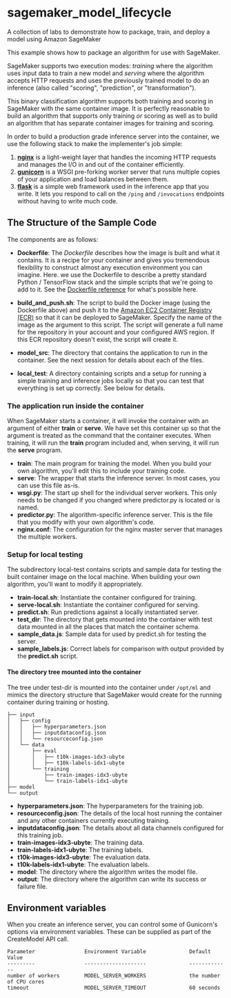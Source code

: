 # sagemaker_model_lifecycle
A collection of labs to demonstrate how to package, train, and deploy a model using Amazon SageMaker

This example shows how to package an algorithm for use with SageMaker.

SageMaker supports two execution modes: _training_ where the algorithm uses input data to train a new model and _serving_ where the algorithm accepts HTTP requests and uses the previously trained model to do an inference (also called "scoring", "prediction", or "transformation").

This binary classification algorithm supports both training and scoring in SageMaker with the same container image. It is perfectly reasonable to build an algorithm that supports only training _or_ scoring as well as to build an algorithm that has separate container images for training and scoring.

In order to build a production grade inference server into the container, we use the following stack to make the implementer's job simple:

1. __[nginx][nginx]__ is a light-weight layer that handles the incoming HTTP requests and manages the I/O in and out of the container efficiently.
2. __[gunicorn][gunicorn]__ is a WSGI pre-forking worker server that runs multiple copies of your application and load balances between them.
3. __[flask][flask]__ is a simple web framework used in the inference app that you write. It lets you respond to call on the `/ping` and `/invocations` endpoints without having to write much code.

## The Structure of the Sample Code

The components are as follows:

* __Dockerfile__: The _Dockerfile_ describes how the image is built and what it contains. It is a recipe for your container and gives you tremendous flexibility to construct almost any execution environment you can imagine. Here. we use the Dockerfile to describe a pretty standard Python / TensorFlow stack and the simple scripts that we're going to add to it. See the [Dockerfile reference][dockerfile] for what's possible here.

* __build\_and\_push.sh__: The script to build the Docker image (using the Dockerfile above) and push it to the [Amazon EC2 Container Registry (ECR)][ecr] so that it can be deployed to SageMaker. Specify the name of the image as the argument to this script. The script will generate a full name for the repository in your account and your configured AWS region. If this ECR repository doesn't exist, the script will create it.

* __model\_src__: The directory that contains the application to run in the container. See the next session for details about each of the files.

* __local\_test__: A directory containing scripts and a setup for running a simple training and inference jobs locally so that you can test that everything is set up correctly. See below for details.

### The application run inside the container

When SageMaker starts a container, it will invoke the container with an argument of either __train__ or __serve__. We have set this container up so that the argument is treated as the command that the container executes. When training, it will run the __train__ program included and, when serving, it will run the __serve__ program.

* __train__: The main program for training the model. When you build your own algorithm, you'll edit this to include your training code.
* __serve__: The wrapper that starts the inference server. In most cases, you can use this file as-is.
* __wsgi.py__: The start up shell for the individual server workers. This only needs to be changed if you changed where predictor.py is located or is named.
* __predictor.py__: The algorithm-specific inference server. This is the file that you modify with your own algorithm's code.
* __nginx.conf__: The configuration for the nginx master server that manages the multiple workers.

### Setup for local testing

The subdirectory local-test contains scripts and sample data for testing the built container image on the local machine. When building your own algorithm, you'll want to modify it appropriately.

* __train-local.sh__: Instantiate the container configured for training.
* __serve-local.sh__: Instantiate the container configured for serving.
* __predict.sh__: Run predictions against a locally instantiated server.
* __test\_dir__: The directory that gets mounted into the container with test data mounted in all the places that match the container schema.
* __sample_data.js__: Sample data for used by predict.sh for testing the server.
* __sample_labels.js__: Correct labels for comparison with output provided by the __predict.sh__ script.

#### The directory tree mounted into the container

The tree under test-dir is mounted into the container under ``/opt/ml`` and mimics the directory structure that SageMaker would create for the running container during training or hosting.
```
├── input
│   ├── config
│   │   ├── hyperparameters.json
│   │   ├── inputdataconfig.json
│   │   └── resourceconfig.json
│   └── data
│       ├── eval
│       │   ├── t10k-images-idx3-ubyte
│       │   ├── t10k-labels-idx1-ubyte
│       └── training
│           ├── train-images-idx3-ubyte
│           └── train-labels-idx1-ubyte
├── model
└── output
```
* __hyperparameters.json__: The hyperparameters for the training job.
* __resourceconfig.json__: The details of the local host running the container and any other containers currently executing training.
* __inputdataconfig.json__: The details about all data channels configured for this training job.
* __train-images-idx3-ubyte__: The training data.
* __train-labels-idx1-ubyte__: The training labels.
* __t10k-images-idx3-ubyte__: The evaluation data.
* __t10k-labels-idx1-ubyte__: The evaluation labels.
* __model__: The directory where the algorithm writes the model file.
* __output__: The directory where the algorithm can write its success or failure file.

## Environment variables

When you create an inference server, you can control some of Gunicorn's options via environment variables. These
can be supplied as part of the CreateModel API call.

    Parameter                Environment Variable              Default Value
    ---------                --------------------              -------------
    number of workers        MODEL_SERVER_WORKERS              the number of CPU cores
    timeout                  MODEL_SERVER_TIMEOUT              60 seconds


[skl]: http://scikit-learn.org "scikit-learn Home Page"
[dockerfile]: https://docs.docker.com/engine/reference/builder/ "The official Dockerfile reference guide"
[ecr]: https://aws.amazon.com/ecr/ "ECR Home Page"
[nginx]: http://nginx.org/
[gunicorn]: http://gunicorn.org/
[flask]: http://flask.pocoo.org/
